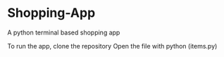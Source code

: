 # Shopping-App
A python terminal based shopping app

To run the app, clone the repository
Open the file with python (items.py)
